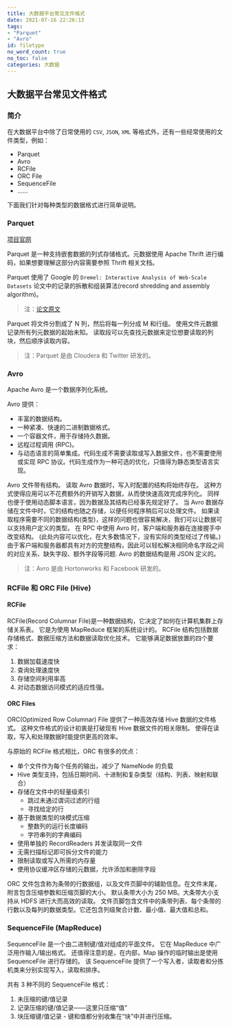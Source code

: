 ```yaml
---
title: 大数据平台常见文件格式
date: 2021-07-16 22:26:13
tags:
- "Parquet"
- "Avro"
id: filetype 
no_word_count: true
no_toc: false
categories: 大数据
---
```


## 大数据平台常见文件格式

### 简介

在大数据平台中除了日常使用的 `CSV`, `JSON`, `XML` 等格式外，还有一些经常使用的文件类型，例如：

- Parquet
- Avro
- RCFile
- ORC File
- SequenceFile
- ......

下面我们针对每种类型的数据格式进行简单说明。

### Parquet

[项目官网](https://github.com/apache/parquet-format)

Parquet 是一种支持嵌套数据的列式存储格式。元数据使用 Apache Thrift 进行编码，如果想要理解这部分内容需要参照 Thrift 相关文档。

Parquet 使用了 Google 的 `Dremel: Interactive Analysis of Web-Scale Datasets` 论文中的记录的拆散和组装算法(record shredding and assembly
algorithm)。

> 注：[论文原文](https://storage.googleapis.com/pub-tools-public-publication-data/pdf/36632.pdf)

Parquet 将文件分割成了 N 列，然后将每一列分成 M 和行组。 使用文件元数据记录所有列元数据的起始未知。 读取段可以先查找元数据来定位想要读取的列块，然后顺序读取内容。

> 注：Parquet 是由 Cloudera 和 Twitter 研发的。

### Avro

Apache Avro 是一个数据序列化系统。

Avro 提供：

- 丰富的数据结构。
- 一种紧凑、快速的二进制数据格式。
- 一个容器文件，用于存储持久数据。
- 远程过程调用 (RPC)。
- 与动态语言的简单集成。代码生成不需要读取或写入数据文件，也不需要使用或实现 RPC 协议。代码生成作为一种可选的优化，只值得为静态类型语言实现。

Avro 文件带有结构。 读取 Avro 数据时，写入时配置的结构将始终存在。 这种方式使得应用可以不花费额外的开销写入数据，从而使快速高效完成序列化。 同样也便于使用动态脚本语言，因为数据及其结构已经事先规定好了。 当 Avro
数据存储在文件中时，它的结构也随之存储，以便任何程序稍后可以处理文件。 如果读取程序需要不同的数据结构(类型)，这样的问题也很容易解决，我们可以让数据可以支持用户定义的类型。 在 RPC 中使用 Avro
时，客户端和服务器在连接握手中改变结构。
(此处内容可以优化，在大多数情况下，没有实际的类型经过了传输。)
由于客户端和服务器都具有对方的完整结构，因此可以轻松解决相同命名字段之间的对应关系、缺失字段、额外字段等问题. Avro 的数据结构是用 JSON 定义的。

> 注：Avro 是由 Hortonworks 和 Facebook 研发的。

### RCFile 和 ORC File (Hive)

#### RCFile

RCFile(Record Columnar File)是一种数据结构，它决定了如何在计算机集群上存储关系表。 它是为使用 MapReduce 框架的系统设计的。 RCFile 结构包括数据存储格式、数据压缩方法和数据读取优化技术。
它能够满足数据放置的四个要求：

1. 数据加载速度快
2. 查询处理速度快
3. 存储空间利用率高
4. 对动态数据访问模式的适应性强。

#### ORC Files

ORC(Optimized Row Columnar) File 提供了一种高效存储 Hive 数据的文件格式。 这种文件格式的设计初衷是打破现有 Hive 数据文件的相关限制。 使得在读取，写入和处理数据时能提供更高的效率。

与原始的 RCFile 格式相比，ORC 有很多的优点：

- 单个文件作为每个任务的输出，减少了 NameNode 的负载
- Hive 类型支持，包括日期时间、十进制和复杂类型（结构、列表、映射和联合）
- 存储在文件中的轻量级索引
    - 跳过未通过谓词过滤的行组
    - 寻找给定的行
- 基于数据类型的块模式压缩
    - 整数列的运行长度编码
    - 字符串列的字典编码
- 使用单独的 RecordReaders 并发读取同一文件
- 无需扫描标记即可拆分文件的能力
- 限制读取或写入所需的内存量
- 使用协议缓冲区存储的元数据，允许添加和删除字段

ORC 文件包含称为条带的行数据组，以及文件页脚中的辅助信息。在文件末尾，附言包含压缩参数和压缩页脚的大小。 默认条带大小为 250 MB。大条带大小支持从 HDFS 进行大而高效的读取。
文件页脚包含文件中的条带列表、每个条带的行数以及每列的数据类型。它还包含列级聚合计数、最小值、最大值和总和。

### SequenceFile (MapReduce)

SequenceFile 是一个由二进制键/值对组成的平面文件。 它在 MapReduce 中广泛用作输入/输出格式。 还值得注意的是，在内部，Map 操作的临时输出是使用 SequenceFile 进行存储的。 该
SequenceFile 提供了一个写入者，读取者和分拣机类来分别实现写入，读取和排序。

共有 3 种不同的 SequenceFile 格式：

1. 未压缩的键/值记录
2. 记录压缩的键/值记录——这里只压缩“值”
3. 块压缩键/值记录 - 键和值都分别收集在“块”中并进行压缩。

